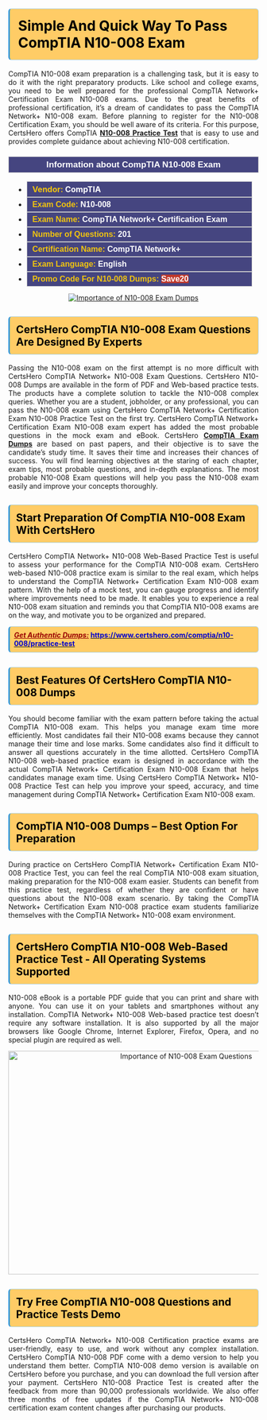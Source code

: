 <h1><strong><span style="display:block; color:#000000; background:#ffcc66; border: 0.5px solid #AED6F1 ; border-left: 3px solid #3498DB; padding: .6em; border-radius: 6px;">Simple And Quick Way To Pass CompTIA N10-008 Exam</span></strong></h1>

<p style="text-align: justify;">CompTIA N10-008 exam preparation is a challenging task, but it is easy to do it with the right preparatory products. Like school and college exams, you need to be well prepared for the professional CompTIA Network+ Certification Exam N10-008 exams. Due to the great benefits of professional certification, it’s a dream of candidates to pass the CompTIA Network+ N10-008 exam. Before planning to register for the N10-008 Certification Exam, you should be well aware of its criteria. For this purpose, CertsHero offers CompTIA <a href="https://www.certshero.com/comptia/n10-008"><strong>N10-008 Practice Test</strong></a> that is easy to use and provides complete guidance about achieving N10-008 certification.</p>

<h3 style="background: #454580; border: 1px solid rgb(204, 204, 204); padding: 5px 10px; text-align: center;"><span style="color:#ffffff;"><span style="font-size:11pt"><span style="line-height:normal"><span style="font-family:Calibri,sans-serif"><b><span style="font-size:13.0pt"><span cambria="">Information about CompTIA N10-008 Exam</span></span></b></span></span></span></span></h3>

<ul>
	<li style="margin:0cm 10pt">
	<div style="background:#454580; border: 1px solid rgb(204, 204, 204); padding: 5px 10px; text-align: justify;"><span style="font-size:11pt"><span style="line-height:normal"><span style="tab-stops:list 36.0pt"><span style="font-fam ily:Calibri,sans-serif"><b><span style="font-size:12.0pt"><span new="" roman="" style="font-family:" times=""><span style="color:#f1c40f;">Vendor:</span> <span style="color:#ffffff;">CompTIA</span></span></span></b></span></span></span></span></div>
	</li>
	<li style="margin:0cm 10pt">
	<div style="background: #454580; border: 1px solid rgb(204, 204, 204); padding: 5px 10px; text-align: justify;"><span style="font-size:11pt"><span style="line-height:normal"><span style="tab-stops:list 36.0pt"><span style="font-family:Calibri,sans-serif"><b><span style="font-size:12.0pt"><span new="" roman="" style="font-family:" times=""><span style="color:#f1c40f;">Exam Code:</span> <span style="color:#ffffff;">N10-008</span></span></span></b></span></span></span></span></div>
	</li>
	<li style="margin:0cm 10pt">
	<div style="background: #454580; border: 1px solid rgb(204, 204, 204); padding: 5px 10px; text-align: justify;"><span style="font-size:11pt"><span style="line-height:normal"><span style="tab-stops:list 36.0pt"><span style="font-family:Calibri,sans-serif"><b><span style="font-size:12.0pt"><span new="" roman="" style="font-family:" times=""><span style="color:#f1c40f;">Exam Name:</span> <span style="color:#ffffff;">CompTIA Network+ Certification Exam</span></span></span></b></span></span></span></span></div>
	</li>
	<li style="margin:0cm 10pt">
	<div style="background: #454580; border: 1px solid rgb(204, 204, 204); padding: 5px 10px;"><span style="font-size:11pt"><span style="line-height:normal"><span style="tab-stops:list 36.0pt"><span style="font-family:Calibri,sans-serif"><b><span style="font-size:12.0pt"><span new="" roman="" style="font-family:" times=""><span style="color:#f1c40f;">Number of Questions: </span><span style="color:#ffffff;">201</span></span></span></b></span></span></span></span></div>
	</li>
	<li style="margin:0cm 10pt">
	<div style="background: #454580; border: 1px solid rgb(204, 204, 204); padding: 5px 10px; text-align: justify;"><span style="font-size:11pt"><span style="line-height:normal"><span style="tab-stops:list 36.0pt"><span style="font-family:Calibri,sans-serif"><b><span style="font-size:12.0pt"><span new="" roman="" style="font-family:" times=""><span style="color:#f1c40f;">Certification Name:</span> <span style="color:#ffffff;">CompTIA Network+</span></span></span></b></span></span></span></span></div>
	</li>
	<li style="margin:0cm 10pt">
	<div style="background: #454580; border: 1px solid rgb(204, 204, 204); padding: 5px 10px; text-align: justify;"><span style="font-size:11pt"><span style="line-height:normal"><span style="tab-stops:list 36.0pt"><span style="font-family:Calibri,sans-serif"><b><span style="font-size:12.0pt"><span new="" roman="" style="font-family:" times=""><span style="color:#f1c40f;">Exam Language:</span> <span style="color:#ffffff;">English</span></span></span></b></span></span></span></span></div>
	</li>
	<li style="margin:0cm 10pt">
	<div style="background: #454580; border: 1px solid rgb(204, 204, 204); padding: 5px 10px;"><span style="font-size:11pt"><span style="line-height:normal"><span style="tab-stops:list 36.0pt"><span style="font-family:Calibri,sans-serif"><b><span style="font-size:12.0pt"><span new="" roman="" style="font-family:" times=""><span style="color:#f1c40f;">Promo Code For N10-008 Dumps: </span><span style="color:#ffffff;"><span style="background-color:#c0392b;">Save20</span></span></span></span></b></span></span></span></span></div>
	</li>
</ul>

<p style="text-align: center;"><a href="https://www.certshero.com/comptia/n10-008" rel="NOFOLLOW"><img alt="Importance of N10-008 Exam Dumps" src="https://i.imgur.com/UZuq4Dk.jpeg" /></a></p>

<h2><strong><span style="display:block; color:#000000; background:#ffcc66; border: 0.5px solid #AED6F1 ; border-left: 3px solid #3498DB; padding: .6em; border-radius: 6px;">CertsHero CompTIA N10-008 Exam Questions Are Designed By Experts</span></strong></h2>

<p style="text-align: justify;">Passing the N10-008 exam on the first attempt is no more difficult with CertsHero CompTIA Network+ N10-008 Exam Questions. CertsHero N10-008 Dumps are available in the form of PDF and Web-based practice tests. The products have a complete solution to tackle the N10-008 complex queries. Whether you are a student, jobholder, or any professional, you can pass the N10-008 exam using CertsHero CompTIA Network+ Certification Exam N10-008 Practice Test on the first try. CertsHero CompTIA Network+ Certification Exam N10-008 exam expert has added the most probable questions in the mock exam and eBook. CertsHero <a href="https://www.certshero.com/comptia"><strong>CompTIA Exam Dumps</strong></a> are based on past papers, and their objective is to save the candidate’s study time. It saves their time and increases their chances of success. You will find learning objectives at the staring of each chapter, exam tips, most probable questions, and in-depth explanations. The most probable N10-008 Exam questions will help you pass the N10-008 exam easily and improve your concepts thoroughly.</p>

<h2><strong><span style="display:block; color:#000000; background:#ffcc66; border: 0.5px solid #AED6F1 ; border-left: 3px solid #3498DB; padding: .6em; border-radius: 6px;">Start Preparation Of CompTIA N10-008 Exam With CertsHero</span></strong></h2>

<p style="text-align: justify;">CertsHero CompTIA Network+ N10-008 Web-Based Practice Test is useful to assess your performance for the CompTIA N10-008 exam. CertsHero web-based N10-008 practice exam is similar to the real exam, which helps to understand the CompTIA Network+ Certification Exam N10-008 exam pattern. With the help of a mock test, you can gauge progress and identify where improvements need to be made. It enables you to experience a real N10-008 exam situation and reminds you that CompTIA N10-008 exams are on the way, and motivate you to be organized and prepared.</p>

<p><strong><span style="display:block; color:#990000; background:#ffcc66; border: 0.5px solid #AED6F1 ; border-left: 3px solid #3498DB; padding: .6em; border-radius: 6px;"><span style="font-size:14px;"><u><i>Get Authentic Dumps:</i></u></span> <a href="https://www.certshero.com/comptia/n10-008/practice-test"><span style="color:#0000cc;">https://www.certshero.com/comptia/n10-008/practice-test</span></a></span></strong></p>

<h2><strong><span style="display:block; color:#000000; background:#ffcc66; border: 0.5px solid #AED6F1 ; border-left: 3px solid #3498DB; padding: .6em; border-radius: 6px;">Best Features Of CertsHero CompTIA N10-008 Dumps</span></strong></h2>

<p style="text-align: justify;">You should become familiar with the exam pattern before taking the actual CompTIA N10-008 exam. This helps you manage exam time more efficiently. Most candidates fail their N10-008 exams because they cannot manage their time and lose marks. Some candidates also find it difficult to answer all questions accurately in the time allotted. CertsHero CompTIA N10-008 web-based practice exam is designed in accordance with the actual CompTIA Network+ Certification Exam N10-008 Exam that helps candidates manage exam time. Using CertsHero CompTIA Network+ N10-008 Practice Test can help you improve your speed, accuracy, and time management during CompTIA Network+ Certification Exam N10-008 exam.</p>

<h2><strong><span style="display:block; color:#000000; background:#ffcc66; border: 0.5px solid #AED6F1 ; border-left: 3px solid #3498DB; padding: .6em; border-radius: 6px;">CompTIA N10-008 Dumps – Best Option For Preparation</span></strong></h2>

<p style="text-align: justify;">During practice on CertsHero CompTIA Network+ Certification Exam N10-008 Practice Test, you can feel the real CompTIA N10-008 exam situation, making preparation for the N10-008 exam easier. Students can benefit from this practice test, regardless of whether they are confident or have questions about the N10-008 exam scenario. By taking the CompTIA Network+ Certification Exam N10-008 practice exam students familiarize themselves with the CompTIA Network+ N10-008 exam environment.</p>

<h2><strong><span style="display:block; color:#000000; background:#ffcc66; border: 0.5px solid #AED6F1 ; border-left: 3px solid #3498DB; padding: .6em; border-radius: 6px;">CertsHero CompTIA N10-008 Web-Based Practice Test - All Operating Systems Supported</span></strong></h2>

<p style="text-align: justify;">N10-008 eBook is a portable PDF guide that you can print and share with anyone. You can use it on your tablets and smartphones without any installation. CompTIA Network+ N10-008 Web-based practice test doesn’t require any software installation. It is also supported by all the major browsers like Google Chrome, Internet Explorer, Firefox, Opera, and no special plugin are required as well.</p>

<p style="text-align: center;"><a href="https://www.certshero.com/product-detail/n10-008" rel="NOFOLLOW"><img alt="Importance of N10-008 Exam Questions" height="450" src="https://i.redd.it/vixpkfso1g981.jpg" width="700" /></a></p>

<h2><strong><span style="display:block; color:#000000; background:#ffcc66; border: 0.5px solid #AED6F1 ; border-left: 3px solid #3498DB; padding: .6em; border-radius: 6px;">Try Free CompTIA N10-008 Questions and Practice Tests Demo</span></strong></h2>

<p style="text-align: justify;">CertsHero CompTIA Network+ N10-008 Certification practice exams are user-friendly, easy to use, and work without any complex installation. CertsHero CompTIA N10-008 PDF come with a demo version to help you understand them better. CompTIA N10-008 demo version is available on CertsHero before you purchase, and you can download the full version after your payment. CertsHero N10-008 Practice Test is created after the feedback from more than 90,000 professionals worldwide. We also offer three months of free updates if the CompTIA Network+ N10-008 certification exam content changes after purchasing our products.</p>
